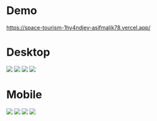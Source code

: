 # Demo
https://space-tourism-1hy4ndjev-asifmalik78.vercel.app/

# Desktop

![](https://raw.githubusercontent.com/asifMalik78/Space_Tourism/master/screenshots/Desktop_Home.png)
![](https://raw.githubusercontent.com/asifMalik78/Space_Tourism/master/screenshots/Desktop_Destination.png)
![](https://raw.githubusercontent.com/asifMalik78/Space_Tourism/master/screenshots/Desktop_Crew.png)
![](https://raw.githubusercontent.com/asifMalik78/Space_Tourism/master/screenshots/Desktop_Technology.png)

# Mobile

![](https://raw.githubusercontent.com/asifMalik78/Space_Tourism/master/screenshots/Mobile_Home.png)
![](https://raw.githubusercontent.com/asifMalik78/Space_Tourism/master/screenshots/Mobile_Destination.png)
![](https://raw.githubusercontent.com/asifMalik78/Space_Tourism/master/screenshots/Mobile_Crew.png)
![](https://raw.githubusercontent.com/asifMalik78/Space_Tourism/master/screenshots/Mobile_Technology.png)
